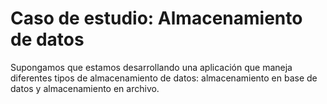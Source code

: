 # Caso de estudio: Almacenamiento de datos
Supongamos que estamos desarrollando una aplicación que maneja diferentes tipos de almacenamiento de datos: almacenamiento en base de datos y almacenamiento en archivo.
